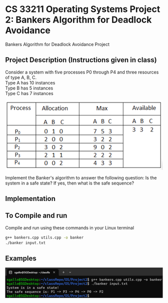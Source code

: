 # CS 33211 Operating Systems Project 2: Bankers Algorithm for Deadlock Avoidance
 Bankers Algorithm for Deadlock Avoidance Project

 ## Project Description (Instructions given in class)
Consider a system with 
five processes P0 through P4 and three resources of type A, B, C.<br/>
Type A has 10 instances<br/>
Type B has 5 instances<br/>
Type C has 7 instances

![image](InstructionPicture.png)

Implement the Banker's algorithm to answer the following question: Is the system in a safe state? If yes, then what is the safe sequence?

## Implementation



## To Compile and run
Compile and run using these commands in your Linux terminal

```bash
g++ bankers.cpp utils.cpp -o banker
./banker input.txt
```

## Examples
![image](ProjectExample.png)
